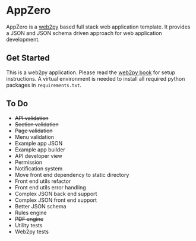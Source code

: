 # AppZero

AppZero is a [web2py](http://www.web2py.com/) based full stack web application template. It provides a JSON and JSON schema driven approach for web application development.

## Get Started

This is a web2py application. Please read the [web2py book](http://www.web2py.com/book) for setup instructions. A virtual environment is needed to install all required python packages in `requirements.txt`.

## To Do

* ~~API validation~~
* ~~Section validation~~
* ~~Page validation~~
* Menu validation
* Example app JSON
* Example app builder
* API developer view
* Permission
* Notification system
* Move front end dependency to static directory
* Front end utils refactor
* Front end utils error handling
* Complex JSON back end support
* Complex JSON front end support
* Better JSON schema
* Rules engine
* ~~PDF engine~~
* Utility tests
* Web2py tests
